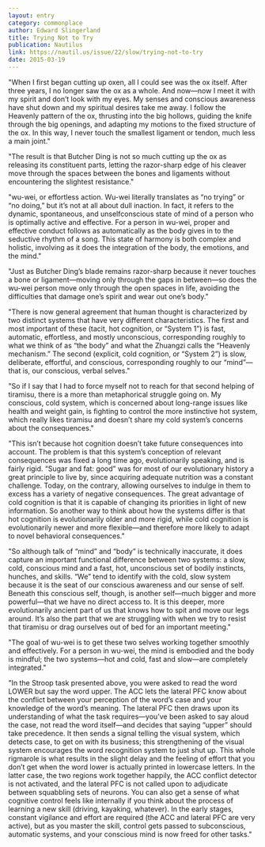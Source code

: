 ```yaml
---
layout: entry
category: commonplace
author: Edward Slingerland
title: Trying Not to Try
publication: Nautilus
link: https://nautil.us/issue/22/slow/trying-not-to-try
date: 2015-03-19
---
```


"When I first began cutting up oxen, all I could see was the ox itself. After three years, I no longer saw the ox as a whole. And now—now I meet it with my spirit and don’t look with my eyes. My senses and conscious awareness have shut down and my spiritual desires take me away. I follow the Heavenly pattern of the ox, thrusting into the big hollows, guiding the knife through the big openings, and adapting my motions to the fixed structure of the ox. In this way, I never touch the smallest ligament or tendon, much less a main joint."

"The result is that Butcher Ding is not so much cutting up the ox as releasing its constituent parts, letting the razor-sharp edge of his cleaver move through the spaces between the bones and ligaments without encountering the slightest resistance."

"wu-wei, or effortless action. Wu-wei literally translates as “no trying” or “no doing,” but it’s not at all about dull inaction. In fact, it refers to the dynamic, spontaneous, and unselfconscious state of mind of a person who is optimally active and effective. For a person in wu-wei, proper and effective conduct follows as automatically as the body gives in to the seductive rhythm of a song. This state of harmony is both complex and holistic, involving as it does the integration of the body, the emotions, and the mind."

"Just as Butcher Ding’s blade remains razor-sharp because it never touches a bone or ligament—moving only through the gaps in between—so does the wu-wei person move only through the open spaces in life, avoiding the difficulties that damage one’s spirit and wear out one’s body."

"There is now general agreement that human thought is characterized by two distinct systems that have very different characteristics. The first and most important of these (tacit, hot cognition, or “System 1”) is fast, automatic, effortless, and mostly unconscious, corresponding roughly to what we think of as “the body” and what the Zhuangzi calls the “Heavenly mechanism.” The second (explicit, cold cognition, or “System 2”) is slow, deliberate, effortful, and conscious, corresponding roughly to our “mind”—that is, our conscious, verbal selves."

"So if I say that I had to force myself not to reach for that second helping of tiramisu, there is a more than metaphorical struggle going on. My conscious, cold system, which is concerned about long-range issues like health and weight gain, is fighting to control the more instinctive hot system, which really likes tiramisu and doesn’t share my cold system’s concerns about the consequences."

"This isn’t because hot cognition doesn’t take future consequences into account. The problem is that this system’s conception of relevant consequences was fixed a long time ago, evolutionarily speaking, and is fairly rigid. “Sugar and fat: good” was for most of our evolutionary history a great principle to live by, since acquiring adequate nutrition was a constant challenge. Today, on the contrary, allowing ourselves to indulge in them to excess has a variety of negative consequences. The great advantage of cold cognition is that it is capable of changing its priorities in light of new information. So another way to think about how the systems differ is that hot cognition is evolutionarily older and more rigid, while cold cognition is evolutionarily newer and more flexible—and therefore more likely to adapt to novel behavioral consequences."

"So although talk of “mind” and “body” is technically inaccurate, it does capture an important functional difference between two systems: a slow, cold, conscious mind and a fast, hot, unconscious set of bodily instincts, hunches, and skills. “We” tend to identify with the cold, slow system because it is the seat of our conscious awareness and our sense of self. Beneath this conscious self, though, is another self—much bigger and more powerful—that we have no direct access to. It is this deeper, more evolutionarily ancient part of us that knows how to spit and move our legs around. It’s also the part that we are struggling with when we try to resist that tiramisu or drag ourselves out of bed for an important meeting."

"The goal of wu-wei is to get these two selves working together smoothly and effectively. For a person in wu-wei, the mind is embodied and the body is mindful; the two systems—hot and cold, fast and slow—are completely integrated."

"In the Stroop task presented above, you were asked to read the word LOWER but say the word upper. The ACC lets the lateral PFC know about the conflict between your perception of the word’s case and your knowledge of the word’s meaning. The lateral PFC then draws upon its understanding of what the task requires—you’ve been asked to say aloud the case, not read the word itself—and decides that saying “upper” should take precedence. It then sends a signal telling the visual system, which detects case, to get on with its business; this strengthening of the visual system encourages the word recognition system to just shut up. This whole rigmarole is what results in the slight delay and the feeling of effort that you don’t get when the word lower is actually printed in lowercase letters. In the latter case, the two regions work together happily, the ACC conflict detector is not activated, and the lateral PFC is not called upon to adjudicate between squabbling sets of neurons. You can also get a sense of what cognitive control feels like internally if you think about the process of learning a new skill (driving, kayaking, whatever). In the early stages, constant vigilance and effort are required (the ACC and lateral PFC are very active), but as you master the skill, control gets passed to subconscious, automatic systems, and your conscious mind is now freed for other tasks."
